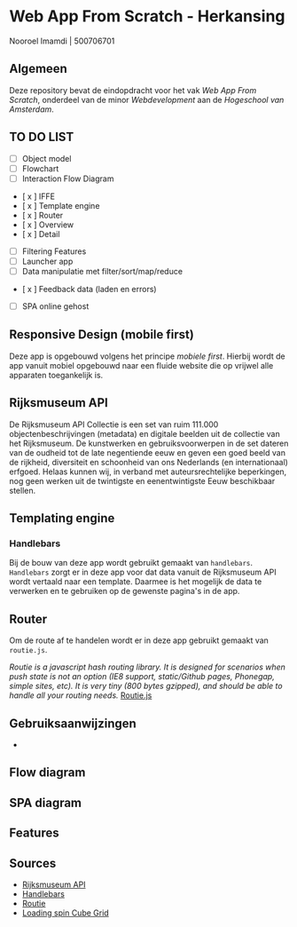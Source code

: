 # Web App From Scratch - Herkansing

Nooroel Imamdi | 500706701

## Algemeen
Deze repository bevat de eindopdracht voor het vak *Web App From Scratch*, onderdeel van de minor *Webdevelopment* aan de *Hogeschool van Amsterdam*.

## TO DO LIST
- [ ] Object model
- [ ] Flowchart
- [ ] Interaction Flow Diagram
- [ x ] IFFE
- [ x ] Template engine
- [ x ] Router
- [ x ] Overview
- [ x ] Detail
- [ ] Filtering Features
- [ ] Launcher app
- [ ] Data manipulatie met filter/sort/map/reduce
- [ x ] Feedback data (laden en errors)
- [ ] SPA online gehost


## Responsive Design (mobile first)
Deze app is opgebouwd volgens het principe *mobiele first*. Hierbij wordt de app vanuit mobiel opgebouwd naar een fluide website die op vrijwel alle apparaten toegankelijk is.

## Rijksmuseum API
De Rijksmuseum API Collectie is een set van ruim 111.000 objectenbeschrijvingen (metadata) en digitale beelden uit de collectie van het Rijksmuseum. De kunstwerken en gebruiksvoorwerpen in de set dateren van de oudheid tot de late negentiende eeuw en geven een goed beeld van de rijkheid, diversiteit en schoonheid van ons Nederlands (en internationaal) erfgoed. Helaas kunnen wij, in verband met auteursrechtelijke beperkingen, nog geen werken uit de twintigste en eenentwintigste Eeuw beschikbaar stellen.

## Templating engine
### Handlebars
Bij de bouw van deze app wordt gebruikt gemaakt van ```handlebars```. ```Handlebars``` zorgt er in deze app voor dat data vanuit de Rijksmuseum API wordt vertaald naar een template. Daarmee is het mogelijk de data te verwerken en te gebruiken op de gewenste pagina's in de app.

## Router
Om de route af te handelen wordt er in deze app gebruikt gemaakt van ```routie.js```.

*Routie is a javascript hash routing library. It is designed for scenarios when push state is not an option (IE8 support, static/Github pages, Phonegap, simple sites, etc). It is very tiny (800 bytes gzipped), and should be able to handle all your routing needs.*
[Routie.js](http://projects.jga.me/routie/)

## Gebruiksaanwijzingen
-

## Flow diagram


## SPA diagram


## Features


## Sources
- [Rijksmuseum API](https://www.rijksmuseum.nl/nl/api)
- [Handlebars](http://handlebarsjs.com/)
- [Routie](http://projects.jga.me/routie/)
- [Loading spin Cube Grid](https://github.com/tobiasahlin/SpinKit/blob/master/examples/9-cube-grid.html)
